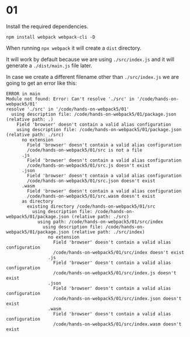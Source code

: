 # 01

Install the required dependencies.

```console
npm install webpack webpack-cli -D
```

When running `npx webpack` it will create a `dist` directory.

It will work by default because we are using `./src/index.js` and it will generate a `./dist/main.js` file later.

In case we create a different filename other than `./src/index.js` we are going to get an error like this:

```console
ERROR in main
Module not found: Error: Can't resolve './src' in '/code/hands-on-webpack5/01'
resolve './src' in '/code/hands-on-webpack5/01'
  using description file: /code/hands-on-webpack5/01/package.json (relative path: .)
    Field 'browser' doesn't contain a valid alias configuration
    using description file: /code/hands-on-webpack5/01/package.json (relative path: ./src)
      no extension
        Field 'browser' doesn't contain a valid alias configuration
        /code/hands-on-webpack5/01/src is not a file
      .js
        Field 'browser' doesn't contain a valid alias configuration
        /code/hands-on-webpack5/01/src.js doesn't exist
      .json
        Field 'browser' doesn't contain a valid alias configuration
        /code/hands-on-webpack5/01/src.json doesn't exist
      .wasm
        Field 'browser' doesn't contain a valid alias configuration
        /code/hands-on-webpack5/01/src.wasm doesn't exist
      as directory
        existing directory /code/hands-on-webpack5/01/src
          using description file: /code/hands-on-webpack5/01/package.json (relative path: ./src)
            using path: /code/hands-on-webpack5/01/src/index
              using description file: /code/hands-on-webpack5/01/package.json (relative path: ./src/index)
                no extension
                  Field 'browser' doesn't contain a valid alias configuration
                  /code/hands-on-webpack5/01/src/index doesn't exist
                .js
                  Field 'browser' doesn't contain a valid alias configuration
                  /code/hands-on-webpack5/01/src/index.js doesn't exist
                .json
                  Field 'browser' doesn't contain a valid alias configuration
                  /code/hands-on-webpack5/01/src/index.json doesn't exist
                .wasm
                  Field 'browser' doesn't contain a valid alias configuration
                  /code/hands-on-webpack5/01/src/index.wasm doesn't exist
```
